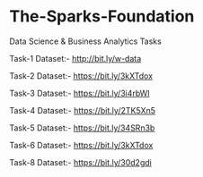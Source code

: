 # The-Sparks-Foundation


Data Science & Business Analytics Tasks

Task-1 Dataset:-  http://bit.ly/w-data

Task-2 Dataset:-  https://bit.ly/3kXTdox

Task-3 Dataset:-  https://bit.ly/3i4rbWl

Task-4 Dataset:-  https://bit.ly/2TK5Xn5

Task-5 Dataset:-  https://bit.ly/34SRn3b

Task-6 Dataset:-  https://bit.ly/3kXTdox

Task-8 Dataset:-  https://bit.ly/30d2gdi
